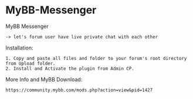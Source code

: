 # MyBB-Messenger

MyBB Messenger

    -> let's forum user have live private chat with each other

Installation:

    1. Copy and paste all files and folder to your forum's root directory from Upload folder.
    2. Install and Activate the plugin from Admin CP.
    
    
    
    
    
More Info and MyBB Download:

    https://community.mybb.com/mods.php?action=view&pid=1427
